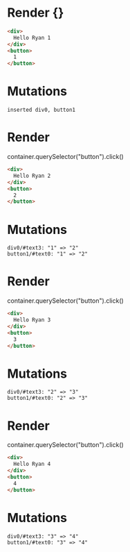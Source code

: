 # Render {}
```html
<div>
  Hello Ryan 1
</div>
<button>
  1
</button>
```

# Mutations
```
inserted div0, button1
```


# Render 
container.querySelector("button").click()

```html
<div>
  Hello Ryan 2
</div>
<button>
  2
</button>
```

# Mutations
```
div0/#text3: "1" => "2"
button1/#text0: "1" => "2"
```


# Render 
container.querySelector("button").click()

```html
<div>
  Hello Ryan 3
</div>
<button>
  3
</button>
```

# Mutations
```
div0/#text3: "2" => "3"
button1/#text0: "2" => "3"
```


# Render 
container.querySelector("button").click()

```html
<div>
  Hello Ryan 4
</div>
<button>
  4
</button>
```

# Mutations
```
div0/#text3: "3" => "4"
button1/#text0: "3" => "4"
```